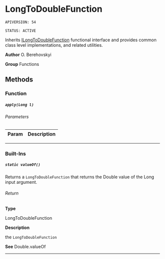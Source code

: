 # LongToDoubleFunction

`APIVERSION: 54`

`STATUS: ACTIVE`

Inherits [ILongToDoubleFunction](/docs/Functional-Interfaces/ILongToDoubleFunction.md) functional interface and provides common class level implementations, and related utilities.


**Author** O. Berehovskyi


**Group** Functions

## Methods
### Function
##### `apply(Long l)`
###### Parameters
|Param|Description|
|---|---|

---
### Built-Ins
##### `static valueOf()`

Returns a `LongToDoubleFunction` that returns the Double value of the Long input argument.

###### Return

**Type**

LongToDoubleFunction

**Description**

the `LongToDoubleFunction`


**See** Double.valueOf

---
